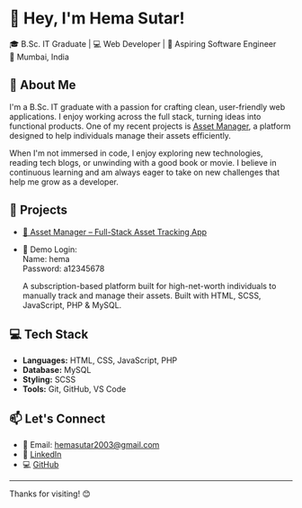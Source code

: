 # 👋 Hey, I'm Hema Sutar!

🎓 B.Sc. IT Graduate | 💻 Web Developer | 🚀 Aspiring Software Engineer  
📍 Mumbai, India





## 🌱 About Me

I'm a B.Sc. IT graduate with a passion for crafting clean, user-friendly web applications. I enjoy working across the full stack, turning ideas into functional products. One of my recent projects is [Asset Manager](https://github.com/codebyhema/Asset_Manager), a platform designed to help individuals manage their assets efficiently.

When I'm not immersed in code, I enjoy exploring new technologies, reading tech blogs, or unwinding with a good book or movie. I believe in continuous learning and am always eager to take on new challenges that help me grow as a developer.




## 💼 Projects

- [🔗 Asset Manager – Full-Stack Asset Tracking App](https://assetmanager.infinityfreeapp.com/)
- 🧾 Demo Login:  
Name: hema  
Password: a12345678
 
  A subscription-based platform built for high-net-worth individuals to manually track and manage their assets. Built with HTML, SCSS, JavaScript, PHP & MySQL.




## 💻 Tech Stack

- **Languages:** HTML, CSS, JavaScript, PHP  
- **Database:** MySQL  
- **Styling:** SCSS 
- **Tools:** Git, GitHub, VS Code



## 📫 Let's Connect

- 📧 Email: [hemasutar2003@gmail.com](mailto:hemasutar2003@gmail.com)  
- 💼 [LinkedIn](https://www.linkedin.com/in/hema-sutar-42a570256/)  
- 💻 [GitHub](https://github.com/codebyhema)

---

Thanks for visiting! 😊


